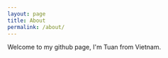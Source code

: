 ```yaml
---
layout: page
title: About
permalink: /about/
---
```


Welcome to my github page, I'm Tuan from Vietnam.


[jekyll-organization]: https://github.com/jekyll
